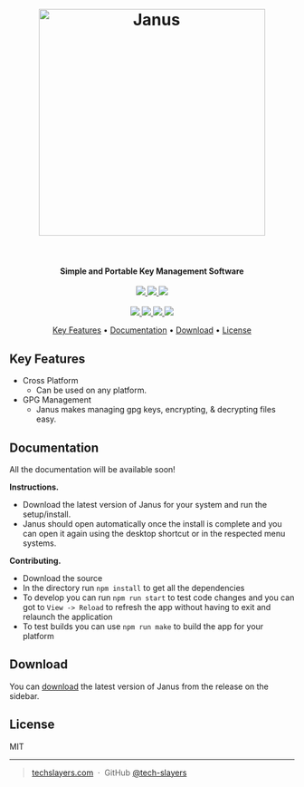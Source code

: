 <h1 align="center">
  <br>
  <a href="https://techslayers.com/"><img src="https://techslayers.com/wp-content/uploads/2020/09/Tech-Slayers_2.0-2048x399.png" alt="Janus" width="400"></a>
  <br>
  <br>
</h1>

<h4 align="center">Simple and Portable Key Management Software</h4>

<p align="center">
	<a href="">
    	<img src="https://img.shields.io/badge/electron-v12.0-blue.svg">
    </a>
    <a href=" https://snyk.io/test/github/tech-slayers/Janus/">
      <img src=" https://snyk.io/test/github/tech-slayers/Janus/badge.svg"/>
    </a>
    <a href="https://github.com/tech-slayers/Janus/issues">
    	<img src="https://img.shields.io/github/issues/tech-slayers/Janus.svg">
    </a>
    </br>
    </br>
    <a href="https://github.com/tech-slayers/Janus/">
    	<img src="https://github.com/Tech-Slayers/Janus/actions/workflows/build.yml/badge.svg">
    </a>
    <a href="https://github.com/tech-slayers/Janus/">
    	<img src="https://github.com/Tech-Slayers/Janus/actions/workflows/release.yml/badge.svg">
    </a>
    <a href="">
    	<img src="https://img.shields.io/badge/contributions-welcome-orange.svg">
    </a>
    <a href="https://opensource.org/licenses/MIT">
    	<img src="https://img.shields.io/badge/license-MIT-blue.svg">
    </a>
</p>

<p align="center">
  <a href="#key-features">Key Features</a> •
  <a href="#documentation">Documentation</a> •
  <a href="#download">Download</a> •
  <a href="#license">License</a>
</p>

## Key Features

* Cross Platform
  * Can be used on any platform.
* GPG Management
  * Janus makes managing gpg keys, encrypting, & decrypting files easy.

## Documentation

All the documentation will be available soon!

**Instructions.**

- Download the latest version of Janus for your system and run the setup/install.
- Janus should open automatically once the install is complete and you can open it again using the desktop shortcut or in the respected menu systems.

**Contributing.**

- Download the source
- In the directory run `npm install` to get all the dependencies
- To develop you can run `npm run start` to test code changes and you can got to `View -> Reload` to refresh the app without having to exit and relaunch the application
- To test builds you can use `npm run make` to build the app for your platform

## Download

You can [download](https://github.com/Tech-Slayers/Janus/releases) the latest version of Janus from the release on the sidebar.

## License

MIT

---

> [techslayers.com](https://techslayers.com) &nbsp;&middot;&nbsp;
> GitHub [@tech-slayers](https://github.com/tech-slayers)
